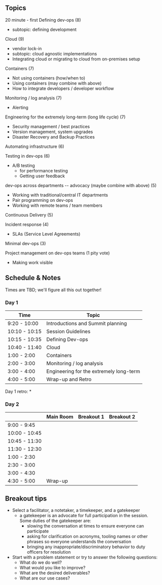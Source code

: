 ## Topics

20 minute - first
Defining dev-ops (8)
 * subtopic: defining development

Cloud (9)
  * vendor lock-in
  * subtopic: cloud agnostic implementations
  * Integrating cloud or migrating to cloud from on-premises setup

Containers (7)
  * Not using containers (how/when to)
  * Using containers (may combine with above)
  * How to integrate developers / developer workflow

Monitoring / log analysis (7)
  * Alerting

Engineering for the extremely long-term (long life cycle) (7)
  * Security management / best practices
  * Version management, system upgrades
  * Disaster Recovery and Backup Practices

Automating infrastructure (6)

Testing in dev-ops (6)
  * A/B testing
    * for performance testing
    * Getting user feedback

dev-ops across departments -- advocacy (maybe combine with above) (5)
  * Working with traditional/central IT departments
  * Pair programming on dev-ops
  * Working with remote teams / team members

Continuous Delivery (5)

Incident response (4)
  * SLAs (Service Level Agreements)

Minimal dev-ops (3)

Project management on dev-ops teams (1 pity vote)
  * Making work visible


## Schedule & Notes
Times are TBD; we'll figure all this out together!

### Day 1
| Time | Topic |
|---|---|
|9:20 - 10:00|Introductions and Summit planning|
|10:10 - 10:15|Session Guidelines|
|10:15 - 10:35|Defining Dev-ops|
|10:40 - 11:40|Cloud|
|1:00 - 2:00|Containers|
|2:00 - 3:00|Monitoring / log analysis|
|3:00 - 4:00|Engineering for the extremely long-term|
|4:00 - 5:00|Wrap-up and Retro|

Day 1 retro:
  * 

### Day 2
|| Main Room | Breakout 1 | Breakout 2|
|---|---|---|---|
|9:00 - 9:45||||
|10:00 - 10:45||||
|10:45 - 11:30||||
|11:30 - 12:30||||
|1:00 - 2:30||||
|2:30 - 3:00||||
|3:00 - 4:30||||
|4:30 - 5:00|Wrap-up|||


Breakout tips
---
* Select a facilitator, a notetaker, a timekeeper, and a gatekeeper
  * a gatekeeper is an advocate for full participation in the session. Some duties of the gatekeeper are:
    * slowing the conversation at times to ensure everyone can participate
    * asking for clarification on acronyms, tooling names or other phrases so everyone understands the conversation
    * bringing any inappropriate/discriminatory behavior to duty officers for resolution
* Start with a problem statement or try to answer the following questions:
  * What do we do well?
  * What would you like to improve?
  * What are the desired deliverables?
  * What are our use cases?
